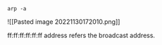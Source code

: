 `arp -a`

![[Pasted image 20221130172010.png]]

ff:ff:ff:ff:ff:ff address refers the broadcast address.
